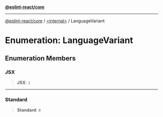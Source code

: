 [**@eslint-react/core**](../../README.md)

***

[@eslint-react/core](../../README.md) / [\<internal\>](../README.md) / LanguageVariant

# Enumeration: LanguageVariant

## Enumeration Members

### JSX

> **JSX**: `1`

***

### Standard

> **Standard**: `0`
